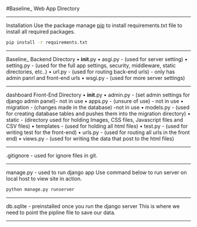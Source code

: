 #Baseline_
Web App Directory 
_____________________________________________
Installation
Use the package manage [pip](https://pip.pypa.io/en/stable/) to install requirements.txt file 
to install all required packages.
```bash
pip install -r requirements.txt
```
______________________________________________
Baseline_
    Backend Directory
•	__init__.py
•	asgi.py - (used for server setting)
•	setting.py - (used for the full app settings, security, middleware, static directories, etc..)
•	url.py - (used for routing back-end urls) - only has admin panrl and front-end urls
•	wsgi.py - (used for more server settings)
_______________________________________________
dashboard
    Front-End Directory
•	__init__.py
•	admin.py - (set admin settings for django admin panel)- not in use
•	apps.py - (unsure of use) - not in use
•	migration - (changes made in the database) -not in use
•	models.py - (used for creating database tables and pushes them into the migration directory)
•	static - (directory used for holding Images, CSS files, Javascript files and CSV files)
•	templates - (used for holding all html files)
•	test.py - (used for writing test for the front-end)
•	urls.py - (used for routing all urls in the front end)
•	views.py - (used for writing the data that post to the html files) 
________________________________________________
.gitignore - used for ignore files in git.
________________________________________________
manage.py - used to run django app
Use command below to run server on local host to view site in action.
```bash
python manage.py runserver
```
_________________________________________________
db.sqlite - preinstalled once you run the django server
    This is where we need to point the pipline file to save our data.
_________________________________________________
